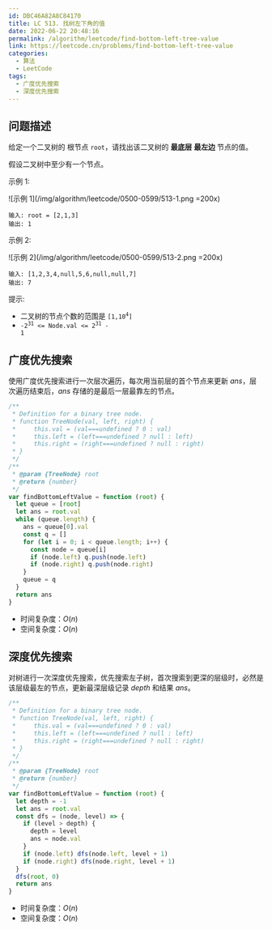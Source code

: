 ```yaml
---
id: DBC46A82A8C84170
title: LC 513. 找树左下角的值
date: 2022-06-22 20:48:16
permalink: /algorithm/leetcode/find-bottom-left-tree-value
link: https://leetcode.cn/problems/find-bottom-left-tree-value
categories:
  - 算法
  - LeetCode
tags:
  - 广度优先搜索
  - 深度优先搜索
---
```


<Level :type='2'/>

## 问题描述

给定一个二叉树的 根节点 `root`，请找出该二叉树的 **最底层** **最左边** 节点的值。

假设二叉树中至少有一个节点。

示例 1:

![示例 1](/img/algorithm/leetcode/0500-0599/513-1.png =200x)

```text
输入: root = [2,1,3]
输出: 1
```

示例 2:

![示例 2](/img/algorithm/leetcode/0500-0599/513-2.png =200x)

```text
输入: [1,2,3,4,null,5,6,null,null,7]
输出: 7
```

提示:

- 二叉树的节点个数的范围是 <code>[1,10<sup>4</sup>]</code>
- <code>-2<sup>31</sup> <= Node.val <= 2<sup>31</sup> - 1</code>

## 广度优先搜索

使用广度优先搜索进行一次层次遍历，每次用当前层的首个节点来更新 $ans$，层次遍历结束后，$ans$ 存储的是最后一层最靠左的节点。

```javascript
/**
 * Definition for a binary tree node.
 * function TreeNode(val, left, right) {
 *     this.val = (val===undefined ? 0 : val)
 *     this.left = (left===undefined ? null : left)
 *     this.right = (right===undefined ? null : right)
 * }
 */
/**
 * @param {TreeNode} root
 * @return {number}
 */
var findBottomLeftValue = function (root) {
  let queue = [root]
  let ans = root.val
  while (queue.length) {
    ans = queue[0].val
    const q = []
    for (let i = 0; i < queue.length; i++) {
      const node = queue[i]
      if (node.left) q.push(node.left)
      if (node.right) q.push(node.right)
    }
    queue = q
  }
  return ans
}
```

- 时间复杂度：$O(n)$
- 空间复杂度：$O(n)$

## 深度优先搜索

对树进行一次深度优先搜索，优先搜索左子树，首次搜索到更深的层级时，必然是该层级最左的节点，更新最深层级记录 $depth$ 和结果 $ans$。

```javascript
/**
 * Definition for a binary tree node.
 * function TreeNode(val, left, right) {
 *     this.val = (val===undefined ? 0 : val)
 *     this.left = (left===undefined ? null : left)
 *     this.right = (right===undefined ? null : right)
 * }
 */
/**
 * @param {TreeNode} root
 * @return {number}
 */
var findBottomLeftValue = function (root) {
  let depth = -1
  let ans = root.val
  const dfs = (node, level) => {
    if (level > depth) {
      depth = level
      ans = node.val
    }
    if (node.left) dfs(node.left, level + 1)
    if (node.right) dfs(node.right, level + 1)
  }
  dfs(root, 0)
  return ans
}
```

- 时间复杂度：$O(n)$
- 空间复杂度：$O(n)$
